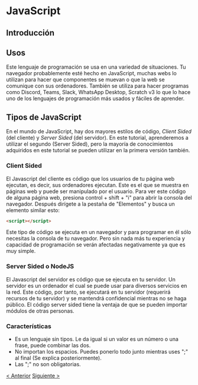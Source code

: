 # JavaScript
## Introducción


## Usos
Este lenguaje de programación se usa en una variedad de situaciones. Tu navegador probablemente esté hecho en JavaScript, muchas webs lo utilizan para hacer que componentes se muevan o que la web se comunique con sus ordenadores. También se utiliza para hacer programas como Discord, Teams, Slack, WhatsApp Desktop, Scratch v3 lo que lo hace uno de los lenguajes de programación más usados y fáciles de aprender.


## Tipos de JavaScript
En el mundo de JavaScript, hay dos mayores estilos de código, _Client Sided_ (del cliente) y _Server Sided_ (del servidor). En este tutorial, aprenderemos a utilizar el segundo (Server Sided), pero la mayoría de conocimientos adquiridos en este tutorial se pueden utilizar en la primera versión también.

### Client Sided
El Javascript del cliente es código que los usuarios de tu página web ejecutan, es decir, sus ordenadores ejecutan. Este es el que se muestra en páginas web y puede ser manipulado por el usuario. Para ver este código de alguna página web, presiona control + shift + "i" para abrir la consola del navegador. Después dirígete a la pestaña de "Elementos" y busca un elemento similar esto: 
```html
<script></script>
```
Este tipo de código se ejecuta en un navegador y para programar en él sólo necesitas la consola de tu navegador. Pero sin nada más tu experiencia y capacidad de programación se verán afectadas negativamente ya que es muy simple.

### Server Sided o NodeJS
El Javascript del servidor es código que se ejecuta en tu servidor. Un servidor es un ordenador el cual se puede usar para diversos servicios en la red. Este código, por tanto, se ejecutará en tu servidor (requerirá recursos de tu servidor) y se mantendrá confidencial mientras no se haga público. El código server sided tiene la ventaja de que se pueden importar módulos de otras personas.

### Características
- Es un lenguaje sin tipos. Le da igual si un valor es un número o una frase, puede combinar las dos.
- No importan los espacios. Puedes ponerlo todo junto mientras uses ";" al final (Se explica posteriormente).
- Las ";" no son obligatorias.

[< Anterior](./1-Introducció.md) [Siguiente >](./3-Preparación.md)